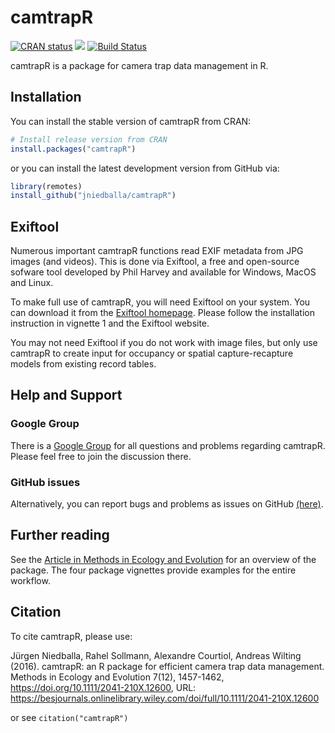 
<!-- README.md is generated from README.Rmd. Please edit that file -->

# camtrapR

<!-- badges: start -->

[![CRAN
status](https://www.r-pkg.org/badges/version/camtrapR)](https://CRAN.R-project.org/package=camtrapR)
[![](http://cranlogs.r-pkg.org/badges/camtrapR)](https://cran.r-project.org/package=camtrapR)
[![Build
Status](https://travis-ci.org/jniedballa/camtrapR.svg?branch=master)](https://travis-ci.org/jniedballa/camtrapR)
<!-- badges: end -->

camtrapR is a package for camera trap data management in R.

## Installation

You can install the stable version of camtrapR from CRAN:

``` r
# Install release version from CRAN
install.packages("camtrapR")
```

or you can install the latest development version from GitHub via:

``` r
library(remotes)
install_github("jniedballa/camtrapR")
```

## Exiftool

Numerous important camtrapR functions read EXIF metadata from JPG images
(and videos). This is done via Exiftool, a free and open-source sofware
tool developed by Phil Harvey and available for Windows, MacOS and
Linux.

To make full use of camtrapR, you will need Exiftool on your system. You
can download it from the [Exiftool homepage](https://exiftool.org/).
Please follow the installation instruction in vignette 1 and the
Exiftool website.

You may not need Exiftool if you do not work with image files, but only
use camtrapR to create input for occupancy or spatial capture-recapture
models from existing record tables.

## Help and Support

### Google Group

There is a [Google
Group](https://groups.google.com/forum/#!forum/camtrapr) for all
questions and problems regarding camtrapR. Please feel free to join the
discussion there.

### GitHub issues

Alternatively, you can report bugs and problems as issues on GitHub
[(here)](https://github.com/jniedballa/camtrapR/issues).

## Further reading

See the [Article in Methods in Ecology and
Evolution](https://besjournals.onlinelibrary.wiley.com/doi/full/10.1111/2041-210X.12600)
for an overview of the package. The four package vignettes provide
examples for the entire workflow.

## Citation

To cite camtrapR, please use:

Jürgen Niedballa, Rahel Sollmann, Alexandre Courtiol, Andreas Wilting
(2016). camtrapR: an R package for efficient camera trap data
management. Methods in Ecology and Evolution 7(12), 1457-1462,
<https://doi.org/10.1111/2041-210X.12600>, URL:
<https://besjournals.onlinelibrary.wiley.com/doi/full/10.1111/2041-210X.12600>

or see `citation("camtrapR")`
